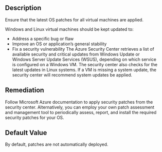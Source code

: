 ## Description

Ensure that the latest OS patches for all virtual machines are applied.

Windows and Linux virtual machines should be kept updated to:
  -  Address a specific bug or flaw
  -  Improve an OS or application’s general stability
  -  Fix a security vulnerability
The Azure Security Center retrieves a list of available security and critical updates from Windows Update or Windows Server Update Services (WSUS), depending on which service is configured on a Windows VM. The security center also checks for the latest updates in Linux systems. If a VM is missing a system update, the security center will recommend system updates be applied.

## Remediation

Follow Microsoft Azure documentation to apply security patches from the security center. Alternatively, you can employ your own patch assessment and management tool to periodically assess, report, and install the required security patches for your OS.

## Default Value

By default, patches are not automatically deployed.
